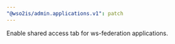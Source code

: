 ```yaml
---
"@wso2is/admin.applications.v1": patch
---
```


Enable shared access tab for ws-federation applications.
